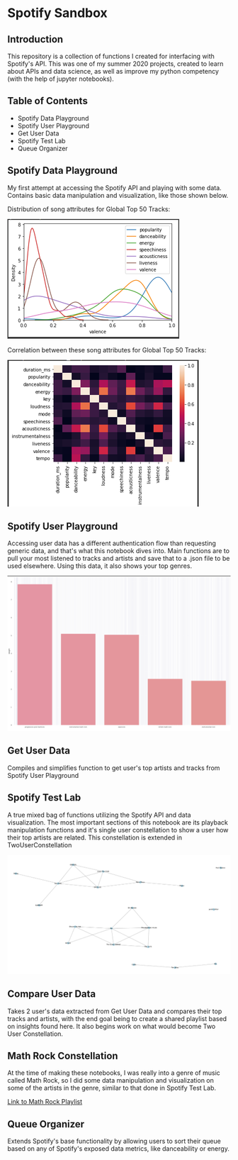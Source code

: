 
<h1>Spotify Sandbox</h1>

<h2>Introduction</h2>
This repository is a collection of functions I created for interfacing with Spotify's API. This was one of my summer 2020 projects, created to learn about APIs and data science, as well as improve my python competency (with the help of jupyter notebooks).

<h2>Table of Contents</h2>

- Spotify Data Playground
- Spotify User Playground
- Get User Data
- Spotify Test Lab
- Queue Organizer

<h2>Spotify Data Playground</h2>
My first attempt at accessing the Spotify API and playing with some data. Contains basic data manipulation and visualization, like those shown below.



Distribution of song attributes for Global Top 50 Tracks:

![Dist](https://github.com/sellerskyle/spotify-sandbox/blob/main/SpotifyDataPlayground/Screenshots/Dist.PNG)

Correlation between these song attributes for Global Top 50 Tracks:

![Corr](https://github.com/sellerskyle/spotify-sandbox/blob/main/SpotifyDataPlayground/Screenshots/Corr.PNG)

<h2>Spotify User Playground</h2>
Accessing user data has a different authentication flow than requesting generic data, and that's what this notebook dives into. Main functions are to pull your most listened to tracks and artists and save that to a .json file to be used elsewhere. Using this data, it also shows your top genres.

![Weight](https://github.com/sellerskyle/spotify-sandbox/blob/main/SpotifyUserPlayground/Screenshots/Weight.PNG)

<h2>Get User Data</h2>
Compiles and simplifies function to get user's top artists and tracks from Spotify User Playground

<h2>Spotify Test Lab</h2>
A true mixed bag of functions utilizing the Spotify API and data visualization. The most important sections of this notebook are its playback manipulation functions and it's single user constellation to show a user how their top artists are related. This constellation is extended in TwoUserConstellation

![OneUserConstellation](https://github.com/sellerskyle/spotify-sandbox/blob/main/SpotifyTestLab/Screenshots/OneUserConstellation.PNG)

<h2>Compare User Data</h2>
Takes 2 user's data extracted from Get User Data and compares their top tracks and artists, with the end goal being to create a shared playlist based on insights found here. It also begins work on what would become Two User Constellation.

<h2>Math Rock Constellation</h2>
At the time of making these notebooks, I was really into a genre of music called Math Rock, so I did some data manipulation and visualization on some of the artists in the genre, similar to that done in Spotify Test Lab.

[Link to Math Rock Playlist](https://open.spotify.com/playlist/4UOa0bN8hdc3GUcunaaGR1?si=d7ae1500a3f34725)

<h2>Queue Organizer</h2>
Extends Spotify's base functionality by allowing users to sort their queue based on any of Spotify's exposed data metrics, like danceability or energy.
